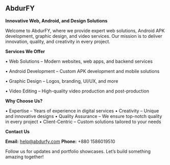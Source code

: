 ## AbdurFY
**Innovative Web, Android, and Design Solutions**

Welcome to AbdurFY, where we provide expert web solutions, Android APK development, graphic design, and video services. Our mission is to deliver innovation, quality, and creativity in every project.

 **Services We Offer**

<p>• Web Solutions – Modern websites, web apps, and backend services</p>
<p>• Android Development – Custom APK development and mobile solutions</p>
<p>• Graphic Design – Logos, branding, UI/UX, and more</p>
<p>• Video Editing – High-quality video production and post-production</p>

 **Why Choose Us?**

• Expertise – Years of experience in digital services
• Creativity – Unique and innovative designs
• Quality Assurance – We ensure top-notch quality in every project
• Client-Centric – Custom solutions tailored to your needs

 **Contact Us**

 **Email:** help@abdurfy.com
 **Phone:** +880 1586019510

Follow us for updates and portfolio showcases. Let’s build something amazing together!
